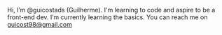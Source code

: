  Hi, I’m @guicostads (Guilherme).
 I'm learning to code and aspire to be a front-end dev. 
 I’m currently learning the basics.
 You can reach me on guicost98@gmail.com

<!---
guicostads/guicostads is a ✨ special ✨ repository because its `README.md` (this file) appears on your GitHub profile.
You can click the Preview link to take a look at your changes.
--->
